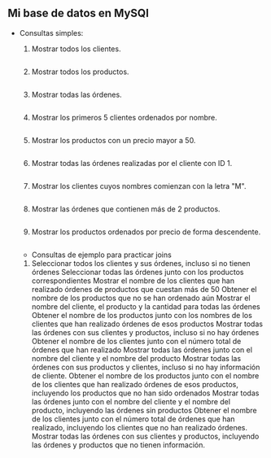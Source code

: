 ## Mi base de datos en MySQl

- Consultas simples:
    1. Mostrar todos los clientes.
    ```sql
    
    ```
    2. Mostrar todos los productos.
    ```sql
    
    ```
    3. Mostrar todas las órdenes.
    ```sql
    
    ```
    4. Mostrar los primeros 5 clientes ordenados por nombre.
    ```sql
    
    ```
    5. Mostrar los productos con un precio mayor a 50.
    ```sql
    
    ```
    6. Mostrar todas las órdenes realizadas por el cliente con ID 1.
    ```sql
    
    ```
    7. Mostrar los clientes cuyos nombres comienzan con la letra "M".
    ```sql
    
    ```
    8. Mostrar las órdenes que contienen más de 2 productos.
    ```sql
    
    ```
    9. Mostrar los productos ordenados por precio de forma descendente.
    ```sql
    
    ```

    - Consultas de ejemplo para practicar joins

    1. Seleccionar todos los clientes y sus órdenes, incluso si no tienen órdenes
    Seleccionar todas las órdenes junto con los productos correspondientes
    Mostrar el nombre de los clientes que han realizado órdenes de productos que cuestan más de 50
    Obtener el nombre de los productos que no se han ordenado aún
    Mostrar el nombre del cliente, el producto y la cantidad para todas las órdenes
    Obtener el nombre de los productos junto con los nombres de los clientes que han realizado órdenes de esos productos
    Mostrar todas las órdenes con sus clientes y productos, incluso si no hay órdenes
    Obtener el nombre de los clientes junto con el número total de órdenes que han realizado
    Mostrar todas las órdenes junto con el nombre del cliente y el nombre del producto
    Mostrar todas las órdenes con sus productos y clientes, incluso si no hay información de cliente.
    Obtener el nombre de los productos junto con el nombre de los clientes que han realizado órdenes de esos productos, incluyendo los productos que no han sido ordenados
    Mostrar todas las órdenes junto con el nombre del cliente y el nombre del producto, incluyendo las órdenes sin productos
    Obtener el nombre de los clientes junto con el número total de órdenes que han realizado, incluyendo los clientes que no han realizado órdenes.
    Mostrar todas las órdenes con sus clientes y productos, incluyendo las órdenes y productos que no tienen información.
